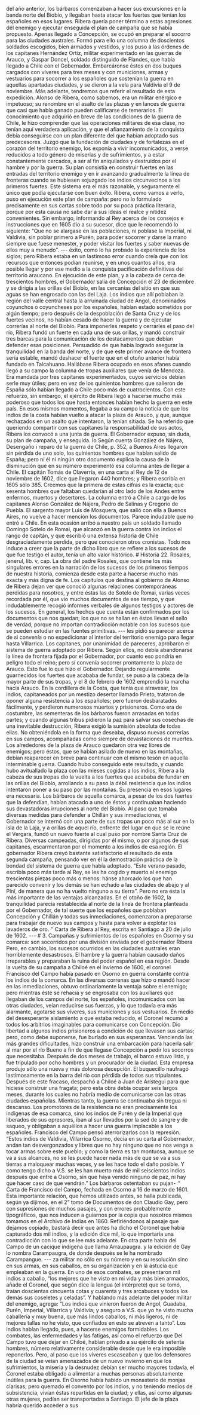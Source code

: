 del año anterior, los bárbaros comenzaban a hacer sus excursiones en la banda norte del Biobío, y llegaban hasta atacar los fuertes que tenían los españoles en esos lugares. Ribera quería poner término a estas agresiones del enemigo y ejecutar enseguida el plan de campaña que se había propuesto. Apenas llegado a Concepción, se ocupó en preparar el socorro para las ciudades australes. Formó para ello una columna de doscientos soldados escogidos, bien armados y vestidos, y los puso a las órdenes de los capitanes Hernández Ortiz, militar experimentado en las guerras de Arauco, y Gaspar Doncel, soldado distinguido de Flandes, que había llegado a Chile con el Gobernador. Embarcáronse éstos en dos buques cargados con víveres para tres meses y con municiones, armas y vestuarios para socorrer a los españoles que sostenían la guerra en aquellas apartadas ciudades, y se dieron a la vela para Valdivia el 9 de noviembre. Más adelante, tendremos que referir el resultado de esta expedición. Alonso de Ribera, como sabemos, era un militar enérgico e impetuoso; su renombre en el asalto de las plazas y en lances de guerra que casi que había ganado pueden calificarse de temerarios. El conocimiento que adquirió en breve de las condiciones de la guerra de Chile, le hizo comprender que las operaciones militares de esa clase, no tenían aquí verdadera aplicación, y que el afianzamiento de la conquista debía conseguirse con un plan diferente del que habían adoptado sus predecesores. Juzgó que la fundación de ciudades y de fortalezas en el corazón del territorio enemigo, los exponía a vivir incomunicados, a verse reducidos a todo género de miserias y de sufrimientos, y a estar constantemente cercados, a ser al fin aniquilados y destruidos por el hambre y por la guerra. Su plan consistía en construir fuertes en las entradas del territorio enemigo y en ir avanzando gradualmente la línea de fronteras cuando se hubiesen sojuzgado los indios circunvecinos a los primeros fuertes. Este sistema era el más razonable, y seguramente el único que podía ejecutarse con buen éxito. Ribera, como vamos a verlo, puso en ejecución este plan de campaña: pero no lo formulado precisamente en sus cartas sobre todo por su poca práctica literaria, porque por esta causa no sabe dar a sus ideas el realce y nitidez convenientes. Sin embargo, informando al Rey acerca de los consejos e instrucciones que en 1605 dio a su sucesor, dice que le recomendó lo siguiente: “Que no se alargase en las poblaciones, ni poblase la Imperial, ni Valdivia, sin poblar primero a Purén, para poder socorrer y darse la mano siempre que fuese menester, y poder visitar los fuertes y saber nuevas de ellos muy a menudo”. --- éxito, como lo ha probado la experiencia de los siglos; pero Ribera estaba en un lastimoso error cuando creía que con los recursos que entonces podían reunirse, y en unos cuantos años, era posible llegar y por ese medio a la conquista pacificación definitivas del territorio araucano. En ejecución de este plan, y a la cabeza de cerca de trescientos hombres, el Gobernador salía de Concepción el 23 de diciembre y se dirigía a las orillas del Biobío, en las cercanías del sitio en que sus aguas se han engrosado con las del Laja. Los indios que allí poblaban la región del valle central hasta la arruinada ciudad de Angol, denominados coyunchos o coyuncheses por los españoles, habían estado sometidos por algún tiempo; pero después de la despoblación de Santa Cruz y de los fuertes vecinos, no habían cesado de hacer la guerra y de ejecutar correrías al norte del Biobío. Para imponerles respeto y cerrarles el paso del río, Ribera fundó un fuerte en cada una de sus orillas, y mandó construir tres barcas para la comunicación de los destacamentos que debían defender esas posiciones. Persuadido de que había logrado asegurar la tranquilidad en la banda del norte, y de que este primer avance de frontera sería estable, mandó deshacer el fuerte que en el otoño anterior había fundado en Talcahuano. Hallábase Ribera ocupado en esos afanes cuando llegó a su campo la columna de tropas auxiliares que venía de Mendoza. Era mandada por tres capitanes experimentados, cuyos servicios debían serle muy útiles; pero en vez de los quinientos hombres que salieron de España sólo habían llegado a Chile poco más de cuatrocientos. Con este refuerzo, sin embargo, el ejército de Ribera llegó a hacerse mucho más poderoso que todos los que hasta entonces habían hecho la guerra en este país. En esos mismos momentos, llegaba a su campo la noticia de que los indios de la costa habían vuelto a atacar la plaza de Arauco, y que, aunque rechazados en un asalto que intentaron, la tenían sitiada. Se ha referido que queriendo compartir con sus capitanes la responsabilidad de sus actos, Ribera los convocó a una junta de guerra. El Gobernador expuso, sin duda, su plan de campaña, y enseguida. Io Según cuenta González de Nájera, Desengaño i reparo de la guerra de Chile, p. 352, a Buenos Aires llegaron sin pérdida de uno solo, los quinientos hombres que habían salido de España; pero ni él ni ningún otro documento explica la causa de la disminución que en su número experimentó esa columna antes de llegar a Chile. El capitán Tomás de Olaverría, en una carta al Rey de 12 de noviembre de 1602, dice que llegaron 440 hombres; y Ribera escribía en 1605 sólo 385. Creemos que la primera de estas cifras es la exacta; que sesenta hombres que faltaban quedarían al otro lado de los Andes entre enfermos, muertos y desertores. La columna entró a Chile a cargo de los capitanes Alonso González de Nájera, Pedro de Salinas y Gregorio de Puebla. El sargento mayor Luis de Mosquera, que salió con ella a Buenos Aires, no vuelve a hacer mención los documentos. Parece indudable que no entró a Chile. En esta ocasión arribó a nuestro país un soldado llamado Domingo Sotelo de Romai, que alcanzó en la guerra contra los indios el rango de capitán, y que escribió una extensa historia de Chile desgraciadamente perdida, pero que conocieron otros cronistas. Todo nos induce a creer que la parte de dicho libro que se refiere a los sucesos de que fue testigo el autor, tenía un alto valor histórico. # Historia 22. Rosales, jenerul, lib. v, cap. La obra del padre Rosales, que contiene los más singulares errores en la narración de los sucesos de los primeros tiempos de nuestra historia, comienza desde esta parte a hacerse mucho más exacta y más digna de fe. Los capítulos que destina al gobierno de Alonso de Ribera dejan ver que conoció algunas relaciones contemporáneas perdidas para nosotros, y entre éstas las de Sotelo de Romai, varias veces recordada por él, que vio muchos documentos de ese tiempo, y que indudablemente recogió informes verbales de algunos testigos y actores de los sucesos. En general, los hechos que cuenta están confirmados por los documentos que nos quedan; los que no se hallan en éstos llevan el sello de verdad, porque no importan contradicción notable con los sucesos que se pueden estudiar en las fuentes primitivas. --- les pidió su parecer acerca de si convenía o no expedicionar al interior del territorio enemigo para llegar hasta Villarrica. Los capitanes, por unanimidad de pareceres, aprobaron el sistema de guerra adoptado por Ribera. Según ellos, no debía abandonarse la línea de frontera fijada por el Gobernador, por cuanto eso pondría en peligro todo el reino; pero sí convenía socorrer prontamente la plaza de Arauco. Esto fue lo que hizo el Gobernador. Dejando regularmente guarnecidos los fuertes que acababa de fundar, se puso a la cabeza de la mayor parte de sus tropas, y el 8 de febrero de 1602 emprendió la marcha hacia Arauco. En la cordillera de la Costa, que tenía que atravesar, los indios, capitaneados por un mestizo desertor llamado Prieto, trataron de oponer alguna resistencia a los españoles; pero fueron desbaratados fácilmente, y perdieron numerosos muertos y prisioneros. Como era de costumbre, las sementeras de los bárbaros fueron arrasadas en todas partes; y cuando algunas tribus pidieron la paz para salvar sus cosechas de una inevitable destrucción, Ribera exigió la sumisión absoluta de todas ellas. No obteniéndola en la forma que deseaba, dispuso nuevas correrías en sus campos, acompañadas como siempre de devastaciones de muertes. Los alrededores de la plaza de Arauco quedaron otra vez libres de enemigos; pero éstos, que se habían asilado de nuevo en las montañas, debían reaparecer en breve para continuar con el mismo tesón en aquella interminable guerra. Cuando hubo conseguido este resultado, y cuando hubo avituallado la plaza con las mieses cogidas a los indios, Ribera a la cabeza de sus tropas dio la vuelta a los fuertes que acababa de fundar en las orillas del Biobío, arrollando a su paso la débil resistencia que los indios intentaron poner a su paso por las montañas. Su presencia en esos lugares era necesaria. Los bárbaros de aquella comarca, a pesar de los dos fuertes que la defendían, habían atacado a uno de éstos y continuaban haciendo sus devastadoras irrupciones al norte del Biobío. Al paso que tomaba diversas medidas para defender a Chillán y sus inmediaciones, el Gobernador se internó con una parte de sus tropas un poco más al sur en la isla de la Laja, y a orillas de aquel río, enfrente del lugar en que se le reúne el Vergara, fundó un nuevo fuerte al cual puso por nombre Santa Cruz de Ribera. Diversas campeadas, dirigidas por él mismo, o por algunos de sus capitanes, escarmentaron por el momento a los indios de esa región. El gobernador Ribera creyó bastante satisfactorio el resultado de esta segunda campaña, pensando ver en él la demostración práctica de la bondad del sistema de guerra que había adoptado. “Este verano pasado, escribía poco más tarde al Rey, se les ha cogido y muerto al enemigo trescientas piezas poco más o menos: hánse ahorcado los que han parecido convenir y los demás se han echado a las ciudades de abajo y al Piní, de manera que no ha vuelto ninguno a su tierra”. Pero no era ésta la más importante de las ventajas alcanzadas. En el otoño de 1602, la tranquilidad parecía restablecida al norte de la línea de frontera planteada por el Gobernador, de tal suerte que los españoles que poblaban Concepción y Chillán y todas sus inmediaciones, comenzaron a prepararse para trabajar de nuevo sus campos y hasta para volver a explotar los lavaderos de oro. ’’ Carta de Ribera al Rey, escrita en Santiago a 20 de julio de 1602. --- # 3. Campañas y sufrimientos de los españoles en Osorno y su comarca: son socorridos por una división enviada por el gobernador Ribera Pero, en cambio, los sucesos ocurridos en las ciudades australes eran horriblemente desastrosos. El hambre y la guerra habían causado daños irreparables y preparaban la ruina del poder español en esa región. Desde la vuelta de su campaña a Chiloé en el invierno de 1600, el coronel Francisco del Campo había pasado en Osorno en guerra constante contra los indios de la comarca. En las diversas correnas que hizo o mandó hacer en las inmediaciones, obtuvo ordinariamente la ventaja sobre el enemigo; pero mientras éste se rehacía y se engrosaba con los auxiliares que llegaban de los campos del norte, los españoles, incomunicados con las otras ciudades, veían reducirse sus fuerzas, y lo que todavía era más alarmante, agotarse sus víveres, sus municiones y sus vestuarios. En medio del desesperante aislamiento a que estaba reducido, el Coronel recumó a todos los arbitrios imaginables para comunicarse con Concepción. Dio libertad a algunos indios prisioneros a condición de que llevasen sus cartas; pero, como debe suponerse, fue burlado en sus esperanzas. Venciendo las más grandes dificultades, hizo construir una embarcación para hacerla salir al mar por el río Bueno a fin de que llegase Concepción a pedir los socorros que necesitaba. Después de dos meses de trabajo, el barco estuvo listo, y fue tripulado por ocho hombres y un procurador de la ciudad. Esta empresa produjo sólo una nueva y más dolorosa decepción. El buquecillo naufragó lastimosamente en la barra del río con pérdida de todos sus tripulantes. Después de este fracaso, despachó a Chiloé a Juan de Arístegui para que hiciese construir una fragata; pero esta obra debía ocupar seis largos meses, durante los cuales no habría medio de comunicarse con las otras ciudades españolas. Mientras tanto, la guerra se continuaba sin tregua ni descanso. Los promotores de la resistencia no eran precisamente los indígenas de esa comarca, sino los indios de Purén y de la Imperial que liberados de sus opresores, iban al sur llevados por la sed de sangre y de saqueo, y obligaban a aquéllos a hacer una guerra implacable a los españoles. Francisco del Campo pensó aterrorizarlos con la represión. “Estos indios de Valdivia, Villarrica Osorno, decía en su carta al Gobernador, andan tan desvergonzados y libres que no hay ninguno que no nos venga a tocar armas sobre este pueblo; y como la tierra es tan montuosa, aunque se va a sus alcances, no se les puede hacer nada más de que se va a sus tierras a maloquear muchas veces, y se les hace todo el daño posible. Y como tengo dicho a V.S. se les han muerto más de mil seiscientos indios después que entré a Osorno, sin que haya venido ninguno de paz, ni hay que hacer caso de que vendrán.” Los bárbaros ostentaban su pujan- ‘‘ Carta de Francisco del Campo, fechada en Osorno a 16 de marzo de 1601. Esta importante relación, que hemos utilizado antes, se halla publicada, según ya dijimos, en el 2” tomo de Documentos de don Claudio Gay, pero con supresiones de muchos pasajes, y con errores probablemente tipográficos, que nos inducen a guiarnos por la copia que nosotros mismos tomamos en el Archivo de Indias en 1860. Refiriéndonos al pasaje que dejamos copiado, bastará decir que antes ha dicho el Coronel que había capturado dos mil indios, y la edición dice mil, lo que importaría una contradicción con lo que se lee más adelante. En otra parte habla del Campo de un cacique indígena que llama Arraupaugra. y la edición de Gay lo nombra Carampaugra, de donde después se le ha nombrado Carampangue. --- za militar no sólo en su número y en su resolución sino en sus armas, en sus caballos, en su organización y en la astucia que empleaban en la guerra. En uno de esos combates, se presentaron mil indios a caballo, “los mejores que he visto en mi vida y más bien armados, añade el Coronel, que según dice la lengua (el intérprete) que se tomó, traían doscientas cincuenta cotas y cuarenta y tres arcabuces y todos los demás sus coseletes y celadas”. Y hablando más adelante del poder militar del enemigo, agrega: “Los indios que vinieron fueron de Angol, Guadaba, Purén, Imperial, Villarrica y Valdivia; y aseguro a V.S. que yo he visto mucha caballería y muy buena, que más lindos caballos, ni más ligeros, ni de mejores tallas no he visto, que confiados en esto se atreven a tanto”. Los indios habían llegado, pues, a hacerse enemigos formidables. Los combates, las enfermedades y las fatigas, así como el refuerzo que Del Campo tuvo que dejar en Chiloé, habían privado a su ejército de setenta hombres, número relativamente considerable desde que le era imposible reponerlos. Pero, al paso que los víveres escaseaban y que los defensores de la ciudad se veían amenazados de un nuevo invierno en que los sufrimientos, la miseria y la desnudez debían ser mucho mayores todavía, el Coronel estaba obligado a alimentar a muchas personas absolutamente inútiles para la guerra. En Osorno había habido un monasterio de monjas clarisas; pero quemado el convento por los indios, y no teniendo medios de subsistencia, vivían éstas repartidas en la ciudad; y ellas, así como algunas otras mujeres, pedían ser transportadas a Santiago. El jefe de la plaza habría querido acceder a sus